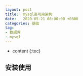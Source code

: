 ```yaml
---
layout: post
title:  mysql高可用架构
date:   2020-05-21 08:00:00 +0800
categories: 基础
tag: 
- 数据库
- mysql
---
```


* content
{:toc}

## 安装使用
